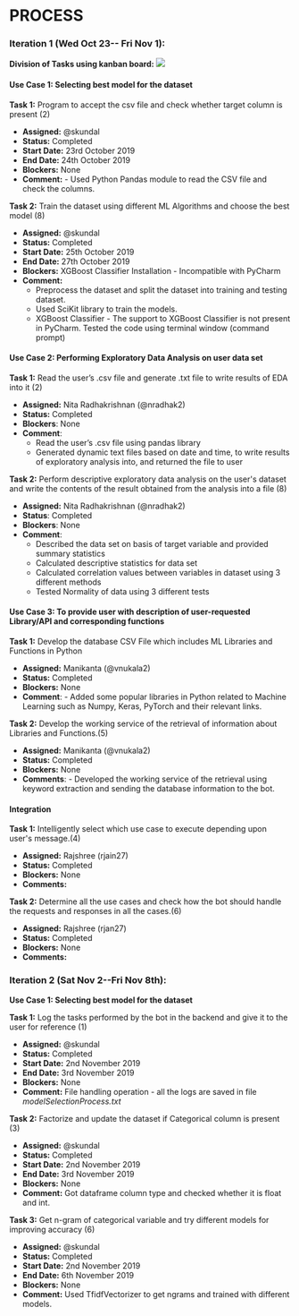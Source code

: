 # PROCESS 

### Iteration 1 (Wed Oct 23-- Fri Nov 1):

**Division of Tasks using kanban board:**
![](https://github.ncsu.edu/csc510-fall2019/CSC510-23/blob/master/resources/images/kanban1.jpg)
#### Use Case 1: Selecting best model for the dataset
**Task 1:** Program to accept the csv file and check whether target column is present (2)
- **Assigned:** @skundal
- **Status:** Completed
- **Start Date:** 23rd October 2019
- **End Date:** 24th October 2019
- **Blockers:** None
- **Comment:** 
      - Used Python Pandas module to read the CSV file and check the columns.

**Task 2:** Train the dataset using different ML Algorithms and choose the best model (8)
- **Assigned:** @skundal
- **Status:** Completed
- **Start Date:** 25th October 2019
- **End Date:** 27th October 2019
- **Blockers:** XGBoost Classifier Installation - Incompatible with PyCharm
- **Comment:**
 	- Preprocess the dataset and split the dataset into training and testing dataset.
     - Used SciKit library to train the models.
     - XGBoost Classifier - The support to XGBoost Classifier is not present in PyCharm. Tested the code using terminal window (command prompt)

#### Use Case 2: Performing Exploratory Data Analysis on user data set 
**Task 1:** Read the user’s .csv file and generate .txt file to write results of EDA into it (2)
- **Assigned:** Nita Radhakrishnan (@nradhak2)
- **Status:** Completed 
- **Blockers**: None 
- **Comment**: 
     - Read the user’s .csv file using pandas library 
     - Generated dynamic text files based on date and time, to write results of exploratory analysis into, and returned the file to user 

**Task 2:** Perform descriptive exploratory data analysis on the user's dataset and write the contents of the result obtained from the analysis into a file  (8)
- **Assigned:** Nita Radhakrishnan (@nradhak2)
- **Status**: Completed
- **Blockers**: None 
- **Comment**:
    - Described the data set on basis of target variable and provided summary statistics
    - Calculated descriptive statistics for data set 
    - Calculated correlation values between variables in dataset using 3 different methods
    - Tested Normality of data using 3 different tests  

#### Use Case 3: To provide user with description of user-requested Library/API and corresponding functions 
**Task 1:** Develop the database CSV File which includes ML Libraries and Functions in Python
- **Assigned:** Manikanta (@vnukala2)
- **Status:** Completed
- **Blockers:** None 
- **Comment**:
        - Added some popular libraries in Python related to Machine Learning such as Numpy, Keras, PyTorch and their relevant links.
    
**Task 2:** Develop the working service of the retrieval of information about Libraries and Functions.(5)
- **Assigned:** Manikanta (@vnukala2)
- **Status:** Completed
- **Blockers:** None 
- **Comments**:
       - Developed the working service of the retrieval using keyword extraction and sending the database information to the bot.

#### Integration 
**Task 1:** Intelligently select which use case to execute depending upon user's message.(4)
- **Assigned:** Rajshree (rjain27)
- **Status:** Completed
- **Blockers:** None 
- **Comments:** 

**Task 2:** Determine all the use cases and check how the bot should handle the requests and responses in all the cases.(6)
- **Assigned:** Rajshree (rjan27)
- **Status:** Completed
- **Blockers:** None 
- **Comments:** 



### Iteration 2 (Sat Nov 2--Fri Nov 8th):
**Use Case 1: Selecting best model for the dataset**

**Task 1:** Log the tasks performed by the bot in the backend and give it to the user for reference (1)
- **Assigned:** @skundal
- **Status:** Completed
- **Start Date:** 2nd November 2019
- **End Date:** 3rd November 2019
- **Blockers:** None
- **Comment:** File handling operation - all the logs are saved in file *modelSelectionProcess.txt*

**Task 2:** Factorize and update the dataset if Categorical column is present (3)
- **Assigned:** @skundal
- **Status:** Completed
- **Start Date:** 2nd November 2019
- **End Date:** 3rd November 2019
- **Blockers:** None
- **Comment:** Got dataframe column type and checked whether it is float and int.

**Task 3:** Get n-gram of categorical variable and try different models for improving accuracy (6)
- **Assigned:** @skundal
- **Status:** Completed
- **Start Date:** 2nd November 2019
- **End Date:** 6th November 2019
- **Blockers:** None
- **Comment:** Used TfidfVectorizer to get ngrams and trained with different models.



